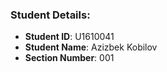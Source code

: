 ### Student Details:

- **Student ID**: U1610041
- **Student Name**: Azizbek Kobilov
- **Section Number**: 001
